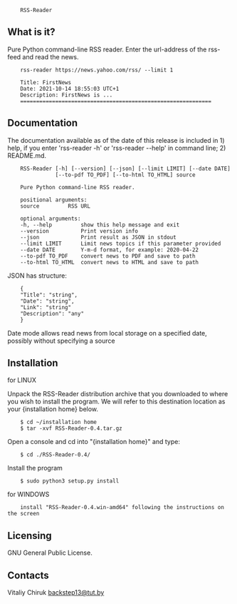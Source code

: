         RSS-Reader

What is it?
-----------

Pure Python command-line RSS reader. Enter the url-address of the rss-feed
and read the news.

        rss-reader https://news.yahoo.com/rss/ --limit 1

        Title: FirstNews
        Date: 2021-10-14 18:55:03 UTC+1
        Description: FirstNews is ...
        ============================================================

Documentation
-------------

The documentation available as of the date of this release is
included in 1) help, if you enter 'rss-reader -h' or 'rss-reader --help' 
in command line; 2) README.md.

        RSS-Reader [-h] [--version] [--json] [--limit LIMIT] [--date DATE]
                   [--to-pdf TO_PDF] [--to-html TO_HTML] source

        Pure Python command-line RSS reader.

        positional arguments:
        source         RSS URL

        optional arguments:
        -h, --help         show this help message and exit
        --version          Print version info
        --json             Print result as JSON in stdout
        --limit LIMIT      Limit news topics if this parameter provided
        --date DATE        Y-m-d format, for example: 2020-04-22
        --to-pdf TO_PDF    convert news to PDF and save to path
        --to-html TO_HTML  convert news to HTML and save to path

JSON has structure:

        {
        "Title": "string",
        "Date": "string",
        "Link": "string"
        "Description": "any"
        }

Date mode allows read news from local storage on a specified date, 
possibly without specifying a source

Installation
------------

for LINUX

Unpack the RSS-Reader distribution archive that you downloaded to
where you wish to install the program. We will refer to this destination
location as your {installation home} below.

        $ cd ~/installation home
        $ tar -xvf RSS-Reader-0.4.tar.gz

Open a console and cd into "{installation home}" and type:

        $ cd ./RSS-Reader-0.4/

Install the program

        $ sudo python3 setup.py install


for WINDOWS

        install "RSS-Reader-0.4.win-amd64" following the instructions on the screen

Licensing
---------

GNU General Public License.

Contacts
--------

Vitaliy Chiruk
backstep13@tut.by
